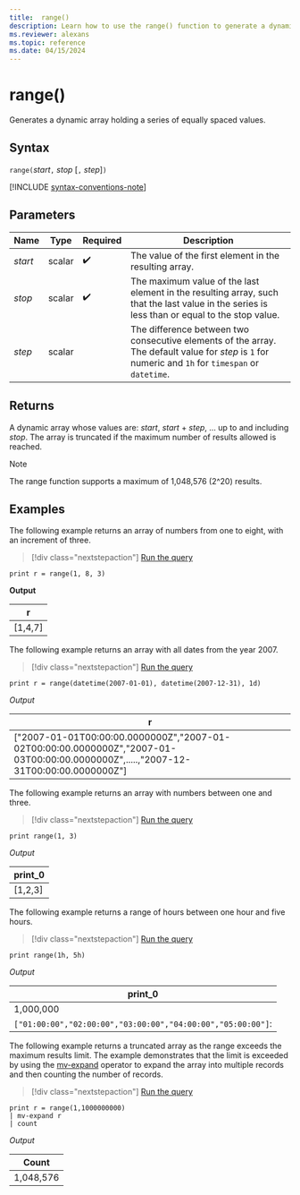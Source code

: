 ```yaml
---
title:  range()
description: Learn how to use the range() function to generate a dynamic array holding a series of equally spaced values.
ms.reviewer: alexans
ms.topic: reference
ms.date: 04/15/2024
---
```

# range()

Generates a dynamic array holding a series of equally spaced values.

## Syntax

`range(`*start*`,` *stop* [`,` *step*]`)`

[!INCLUDE [syntax-conventions-note](../includes/syntax-conventions-note.md)]

## Parameters

|Name|Type|Required|Description|
|--|--|--|--|
|*start*|scalar| :heavy_check_mark:| The value of the first element in the resulting array. |
|*stop*|scalar| :heavy_check_mark:| The maximum value of the last element in the resulting array, such that the last value in the series is less than or equal to the stop value. |
|*step*|scalar||The difference between two consecutive elements of the array. The default value for *step* is `1` for numeric and `1h` for `timespan` or `datetime`.|

## Returns

A dynamic array whose values are: *start*, *start* + *step*, ... up to and including *stop*. The array is truncated if the maximum number of results allowed is reached.  

> [!NOTE]
> The range function supports a maximum of 1,048,576 (2^20) results.

## Examples

The following example returns an array of numbers from one to eight, with an increment of three.

> [!div class="nextstepaction"]
> <a href="https://dataexplorer.azure.com/clusters/help/databases/Samples?query=H4sIAAAAAAAAAysoyswrUShSsFUoSsxLT9Uw1FGw0FEw1gQAs67sWxgAAAA%3D" target="_blank">Run the query</a>

```kusto
print r = range(1, 8, 3)
```

**Output**

|r  |
|---------|
| [1,4,7] |

The following example returns an array with all dates from the year 2007.

> [!div class="nextstepaction"]
> <a href="https://dataexplorer.azure.com/clusters/help/databases/Samples?query=H4sIAAAAAAAAAysoyswrUShSsFUoSsxLT9VISSxJLcnMTdUwMjAw1zUwBCJNHQVUUUMjXWOQqGGKJgDOx0s4PwAAAA%3D%3D" target="_blank">Run the query</a>

```kusto
print r = range(datetime(2007-01-01), datetime(2007-12-31), 1d)
```

*Output*

|r|
|---|
|["2007-01-01T00:00:00.0000000Z","2007-01-02T00:00:00.0000000Z","2007-01-03T00:00:00.0000000Z",.....,"2007-12-31T00:00:00.0000000Z"]|

The following example returns an array with numbers between one and three.

> [!div class="nextstepaction"]
> <a href="https://dataexplorer.azure.com/clusters/help/databases/Samples?query=H4sIAAAAAAAAAysoyswrUShKzEtP1TDUUTDWBACGRU%2F4EQAAAA%3D%3D" target="_blank">Run the query</a>

```kusto
print range(1, 3)
```
*Output*

|print_0|
|---|
|[1,2,3]|

The following example returns a range of hours between one hour and five hours.

> [!div class="nextstepaction"]
> <a href="https://dataexplorer.azure.com/clusters/help/databases/Samples?query=H4sIAAAAAAAAAysoyswrUShKzEtP1TDM0FEwzdAEAL8eicMTAAAA" target="_blank">Run the query</a>

```kusto
print range(1h, 5h)
```

*Output*

|print_0|
|---|
|1,000,000|
|`["01:00:00","02:00:00","03:00:00","04:00:00","05:00:00"]`:|

The following example returns a truncated array as the range exceeds the maximum results limit. The example demonstrates that the limit is exceeded by using the [mv-expand](mv-expand-operator.md) operator to expand the array into multiple records and then counting the number of records.

> [!div class="nextstepaction"]
> <a href="https://dataexplorer.azure.com/clusters/help/databases/Samples?query=H4sIAAAAAAAAAysoyswrUShSsFUoSsxLT9Uw1DE0gAFNBV6uGoXcMt3UioLEvBSgKhA%2FOb80rwQAsKWN4TcAAAA%3D
" target="_blank">Run the query</a>

```kusto
print r = range(1,1000000000) 
| mv-expand r 
| count
```

*Output*

|Count|
|---|
|1,048,576|
